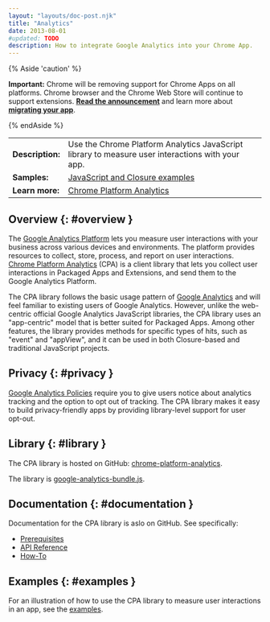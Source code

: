 ```yaml
---
layout: "layouts/doc-post.njk"
title: "Analytics"
date: 2013-08-01
#updated: TODO
description: How to integrate Google Analytics into your Chrome App.
---
```


{% Aside 'caution' %}

**Important:** Chrome will be removing support for Chrome Apps on all platforms. Chrome browser and
the Chrome Web Store will continue to support extensions. [**Read the announcement**][1] and learn
more about [**migrating your app**][2].

{% endAside %}

<table class="intro"><tbody><tr><td><strong>Description:</strong></td><td>Use the Chrome Platform Analytics JavaScript library to measure user interactions with your app.</td></tr><tr><td><strong>Samples:</strong></td><td><a href="https://github.com/GoogleChrome/chrome-platform-analytics/tree/master/src/example">JavaScript and Closure examples</a></td></tr><tr><td><strong>Learn&nbsp;more:</strong></td><td><a href="https://github.com/GoogleChrome/chrome-platform-analytics/wiki">Chrome Platform Analytics</a></td></tr></tbody></table>

## Overview {: #overview }

The [Google Analytics Platform][5] lets you measure user interactions with your business across
various devices and environments. The platform provides resources to collect, store, process, and
report on user interactions. [Chrome Platform Analytics][6] (CPA) is a client library that lets you
collect user interactions in Packaged Apps and Extensions, and send them to the Google Analytics
Platform.

The CPA library follows the basic usage pattern of [Google Analytics][7] and will feel familiar to
existing users of Google Analytics. However, unlike the web-centric official Google Analytics
JavaScript libraries, the CPA library uses an "app-centric" model that is better suited for Packaged
Apps. Among other features, the library provides methods for specific types of hits, such as "event"
and "appView", and it can be used in both Closure-based and traditional JavaScript projects.

## Privacy {: #privacy }

[Google Analytics Policies][8] require you to give users notice about analytics tracking and the
option to opt out of tracking. The CPA library makes it easy to build privacy-friendly apps by
providing library-level support for user opt-out.

## Library {: #library }

The CPA library is hosted on GitHub: [chrome-platform-analytics][9].

The library is [google-analytics-bundle.js][10].

## Documentation {: #documentation }

Documentation for the CPA library is aslo on GitHub. See specifically:

- [Prerequisites][11]
- [API Reference][12]
- [How-To][13]

## Examples {: #examples }

For an illustration of how to use the CPA library to measure user interactions in an app, see the
[examples][14].

[1]: https://blog.chromium.org/2020/08/changes-to-chrome-app-support-timeline.html
[2]: /apps/migration
[3]: https://github.com/GoogleChrome/chrome-platform-analytics/tree/master/src/example
[4]: https://github.com/GoogleChrome/chrome-platform-analytics/wiki
[5]: https://developers.google.com/analytics/devguides/platform/
[6]: https://github.com/GoogleChrome/chrome-platform-analytics/wiki
[7]: http://www.google.com/analytics/index.html
[8]: https://developers.google.com/analytics/devguides/collection/protocol/policy
[9]: https://github.com/GoogleChrome/chrome-platform-analytics
[10]:
  https://github.com/GoogleChrome/chrome-platform-analytics/blob/master/google-analytics-bundle.js
[11]: https://github.com/GoogleChrome/chrome-platform-analytics/wiki#prerequisites
[12]: https://github.com/GoogleChrome/chrome-platform-analytics/wiki#api-reference
[13]: https://github.com/GoogleChrome/chrome-platform-analytics/wiki#how-to
[14]: https://github.com/GoogleChrome/chrome-platform-analytics/tree/master/src/example
